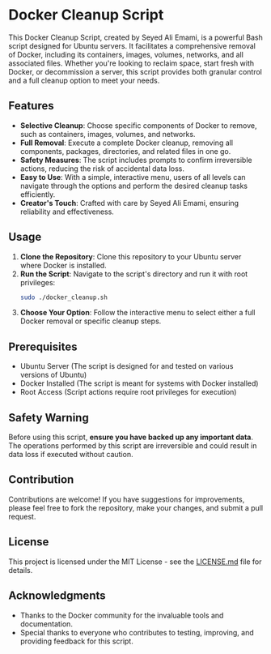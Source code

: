 # Docker Cleanup Script

This Docker Cleanup Script, created by Seyed Ali Emami, is a powerful Bash script designed for Ubuntu servers. It facilitates a comprehensive removal of Docker, including its containers, images, volumes, networks, and all associated files. Whether you're looking to reclaim space, start fresh with Docker, or decommission a server, this script provides both granular control and a full cleanup option to meet your needs.

## Features

- **Selective Cleanup**: Choose specific components of Docker to remove, such as containers, images, volumes, and networks.
- **Full Removal**: Execute a complete Docker cleanup, removing all components, packages, directories, and related files in one go.
- **Safety Measures**: The script includes prompts to confirm irreversible actions, reducing the risk of accidental data loss.
- **Easy to Use**: With a simple, interactive menu, users of all levels can navigate through the options and perform the desired cleanup tasks efficiently.
- **Creator's Touch**: Crafted with care by Seyed Ali Emami, ensuring reliability and effectiveness.

## Usage

1. **Clone the Repository**: Clone this repository to your Ubuntu server where Docker is installed.
2. **Run the Script**: Navigate to the script's directory and run it with root privileges:
   ```bash
   sudo ./docker_cleanup.sh
   ```
3. **Choose Your Option**: Follow the interactive menu to select either a full Docker removal or specific cleanup steps.

## Prerequisites

- Ubuntu Server (The script is designed for and tested on various versions of Ubuntu)
- Docker Installed (The script is meant for systems with Docker installed)
- Root Access (Script actions require root privileges for execution)

## Safety Warning

Before using this script, **ensure you have backed up any important data**. The operations performed by this script are irreversible and could result in data loss if executed without caution.

## Contribution

Contributions are welcome! If you have suggestions for improvements, please feel free to fork the repository, make your changes, and submit a pull request.

## License

This project is licensed under the MIT License - see the [LICENSE.md](LICENSE) file for details.

## Acknowledgments

- Thanks to the Docker community for the invaluable tools and documentation.
- Special thanks to everyone who contributes to testing, improving, and providing feedback for this script.
